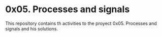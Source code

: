 # 0x05. Processes and signals

This repository contains th activities to the proyect 0x05. Processes and signals and his solutions.
